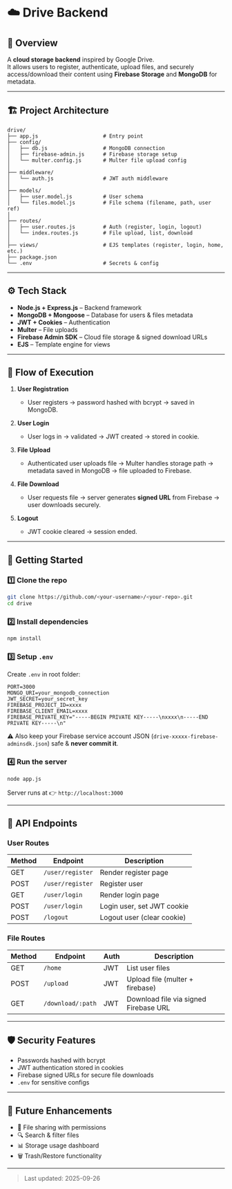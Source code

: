 # ☁️ Drive Backend

## 📌 Overview
A **cloud storage backend** inspired by Google Drive.  
It allows users to register, authenticate, upload files, and securely access/download their content using **Firebase Storage** and **MongoDB** for metadata.

---

## 🏗️ Project Architecture

```
drive/
├── app.js                     # Entry point
├── config/
│   ├── db.js                  # MongoDB connection
│   ├── firebase-admin.js      # Firebase storage setup
│   └── multer.config.js       # Multer file upload config
│
├── middleware/
│   └── auth.js                # JWT auth middleware
│
├── models/
│   ├── user.model.js          # User schema
│   └── files.model.js         # File schema (filename, path, user ref)
│
├── routes/
│   ├── user.routes.js         # Auth (register, login, logout)
│   └── index.routes.js        # File upload, list, download
│
├── views/                     # EJS templates (register, login, home, etc.)
├── package.json
└── .env                       # Secrets & config
```

---

## ⚙️ Tech Stack
- **Node.js + Express.js** – Backend framework  
- **MongoDB + Mongoose** – Database for users & files metadata  
- **JWT + Cookies** – Authentication  
- **Multer** – File uploads  
- **Firebase Admin SDK** – Cloud file storage & signed download URLs  
- **EJS** – Template engine for views  

---

## 🔄 Flow of Execution

1. **User Registration**
   - User registers → password hashed with bcrypt → saved in MongoDB.

2. **User Login**
   - User logs in → validated → JWT created → stored in cookie.

3. **File Upload**
   - Authenticated user uploads file → Multer handles storage path → metadata saved in MongoDB → file uploaded to Firebase.

4. **File Download**
   - User requests file → server generates **signed URL** from Firebase → user downloads securely.

5. **Logout**
   - JWT cookie cleared → session ended.

---

## 🚀 Getting Started

### 1️⃣ Clone the repo
```bash
git clone https://github.com/<your-username>/<your-repo>.git
cd drive
```

### 2️⃣ Install dependencies
```bash
npm install
```

### 3️⃣ Setup `.env`
Create `.env` in root folder:
```env
PORT=3000
MONGO_URI=your_mongodb_connection
JWT_SECRET=your_secret_key
FIREBASE_PROJECT_ID=xxxx
FIREBASE_CLIENT_EMAIL=xxxx
FIREBASE_PRIVATE_KEY="-----BEGIN PRIVATE KEY-----\nxxxx\n-----END PRIVATE KEY-----\n"
```

⚠️ Also keep your Firebase service account JSON (`drive-xxxxx-firebase-adminsdk.json`) safe & **never commit it**.

### 4️⃣ Run the server
```bash
node app.js
```
Server runs at 👉 `http://localhost:3000`

---

## 📡 API Endpoints

### User Routes
| Method | Endpoint         | Description |
|--------|-----------------|-------------|
| GET    | `/user/register` | Render register page |
| POST   | `/user/register` | Register user |
| GET    | `/user/login`    | Render login page |
| POST   | `/user/login`    | Login user, set JWT cookie |
| POST   | `/logout`        | Logout user (clear cookie) |

### File Routes
| Method | Endpoint           | Auth | Description |
|--------|-------------------|------|-------------|
| GET    | `/home`           | JWT  | List user files |
| POST   | `/upload`         | JWT  | Upload file (multer + firebase) |
| GET    | `/download/:path` | JWT  | Download file via signed Firebase URL |

---

## 🛡️ Security Features
- Passwords hashed with bcrypt  
- JWT authentication stored in cookies  
- Firebase signed URLs for secure file downloads  
- `.env` for sensitive configs  

---

## 📌 Future Enhancements
- 📑 File sharing with permissions  
- 🔍 Search & filter files  
- 📊 Storage usage dashboard  
- 🗑️ Trash/Restore functionality  

---


> Last updated: 2025-09-26
